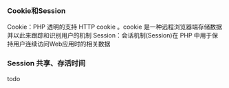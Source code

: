 ### Cookie和Session

Cookie：PHP 透明的支持 HTTP cookie 。cookie 是一种远程浏览器端存储数据并以此来跟踪和识别用户的机制
Session：会话机制(Session)在 PHP 中用于保持用户连续访问Web应用时的相关数据

### Session 共享、存活时间
todo